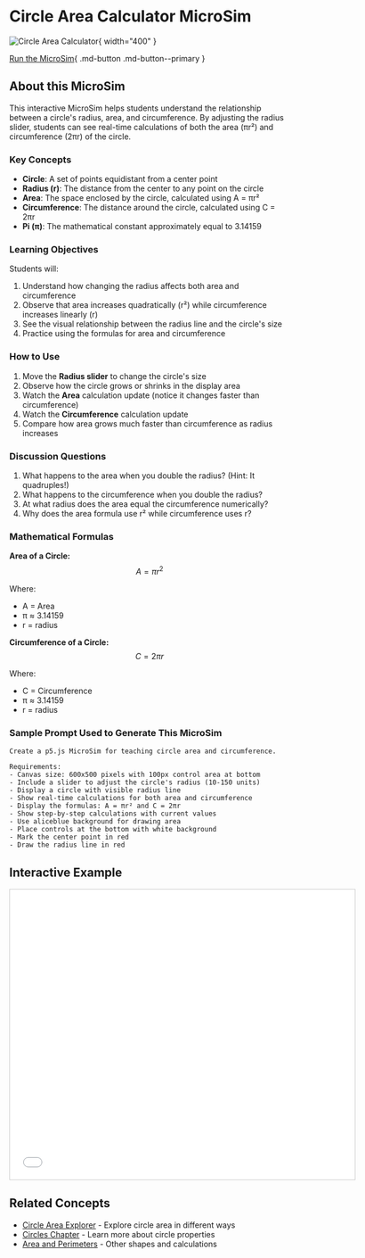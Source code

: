 # Circle Area Calculator MicroSim

![Circle Area Calculator](./circle-area-calculator.png){ width="400" }

[Run the MicroSim](./circle-area-calculator.html){ .md-button .md-button--primary }

## About this MicroSim

This interactive MicroSim helps students understand the relationship between a circle's radius, area, and circumference. By adjusting the radius slider, students can see real-time calculations of both the area (πr²) and circumference (2πr) of the circle.

### Key Concepts

- **Circle**: A set of points equidistant from a center point
- **Radius (r)**: The distance from the center to any point on the circle
- **Area**: The space enclosed by the circle, calculated using A = πr²
- **Circumference**: The distance around the circle, calculated using C = 2πr
- **Pi (π)**: The mathematical constant approximately equal to 3.14159

### Learning Objectives

Students will:
1. Understand how changing the radius affects both area and circumference
2. Observe that area increases quadratically (r²) while circumference increases linearly (r)
3. See the visual relationship between the radius line and the circle's size
4. Practice using the formulas for area and circumference

### How to Use

1. Move the **Radius slider** to change the circle's size
2. Observe how the circle grows or shrinks in the display area
3. Watch the **Area** calculation update (notice it changes faster than circumference)
4. Watch the **Circumference** calculation update
5. Compare how area grows much faster than circumference as radius increases

### Discussion Questions

1. What happens to the area when you double the radius? (Hint: It quadruples!)
2. What happens to the circumference when you double the radius?
3. At what radius does the area equal the circumference numerically?
4. Why does the area formula use r² while circumference uses r?

### Mathematical Formulas

**Area of a Circle:**
$$A = \pi r^2$$

Where:
- A = Area
- π ≈ 3.14159
- r = radius

**Circumference of a Circle:**
$$C = 2\pi r$$

Where:
- C = Circumference
- π ≈ 3.14159
- r = radius

### Sample Prompt Used to Generate This MicroSim

```linenums="0"
Create a p5.js MicroSim for teaching circle area and circumference.

Requirements:
- Canvas size: 600x500 pixels with 100px control area at bottom
- Include a slider to adjust the circle's radius (10-150 units)
- Display a circle with visible radius line
- Show real-time calculations for both area and circumference
- Display the formulas: A = πr² and C = 2πr
- Show step-by-step calculations with current values
- Use aliceblue background for drawing area
- Place controls at the bottom with white background
- Mark the center point in red
- Draw the radius line in red
```

## Interactive Example

<iframe src="./circle-area-calculator.html" width="620" height="520" scrolling="no" style="border: 1px solid #ccc;"></iframe>

## Related Concepts

- [Circle Area Explorer](../circle-area-explorer/index.md) - Explore circle area in different ways
- [Circles Chapter](../../chapters/circles/index.md) - Learn more about circle properties
- [Area and Perimeters](../../chapters/areas-and-perimeters/index.md) - Other shapes and calculations

